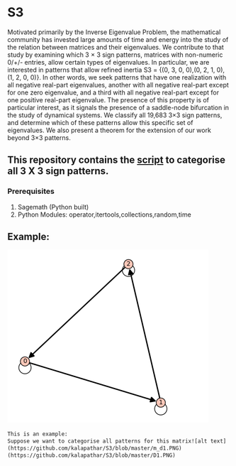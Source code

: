 # S3


Motivated primarily by the Inverse Eigenvalue Problem, the mathematical community
has invested large amounts of time and energy into the study of the relation
between matrices and their eigenvalues. We contribute to that study by
examining which 3 × 3 sign patterns, matrices with non-numeric 0/+/- entries,
allow certain types of eigenvalues. In particular, we are interested in patterns
that allow refined inertia S3 = {(0, 3, 0, 0),(0, 2, 1, 0),(1, 2, 0, 0)}. In other words,
we seek patterns that have one realization with all negative real-part eigenvalues,
another with all negative real-part except for one zero eigenvalue, and a
third with all negative real-part except for one positive real-part eigenvalue. The
presence of this property is of particular interest, as it signals the presence of a
saddle-node bifurcation in the study of dynamical systems. We classify all 19,683
3×3 sign patterns, and determine which of these patterns allow this specific set of
eigenvalues. We also present a theorem for the extension of our work beyond 3×3
patterns.


## This repository contains the [script](https://github.com/kalapathar/S3/blob/master/categorise_s3.py) to categorise all 3 X 3 sign patterns. 


### Prerequisites
1. Sagemath (Python built)
2. Python Modules: operator,itertools,collections,random,time



## Example: 


[logo]: https://github.com/kalapathar/S3/blob/master/D1.PNG "Logo Title Text 2"

![alt text][logo]


```
This is an example:
Suppose we want to categorise all patterns for this matrix![alt text](https://github.com/kalapathar/S3/blob/master/m_d1.PNG)
(https://github.com/kalapathar/S3/blob/master/D1.PNG)

```